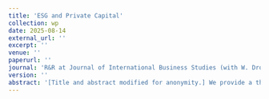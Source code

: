 ```yaml
---
title: 'ESG and Private Capital'
collection: wp
date: 2025-08-14
external_url: ''
excerpt: ''
venue: ''
paperurl: ''
journal: 'R&R at Journal of International Business Studies (with W. Drobetz, S. El Ghoul, O. Guedhami, M. Kolbe)'
version: ''
abstract: '[Title and abstract modified for anonymity.] We provide a theoretical explanation and empirical evidence for the puzzling fact that, in contrast to the risk-return theory of finance, ESG risks lead to lower equity returns in private markets.'
---
```

